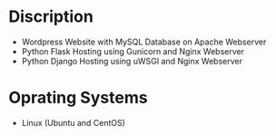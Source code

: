 # Discription
- Wordpress Website with MySQL Database on Apache Webserver
- Python Flask Hosting using Gunicorn and Nginx Webserver
- Python Django Hosting using uWSGI and Nginx Webserver
# Oprating Systems
- Linux (Ubuntu and CentOS)
